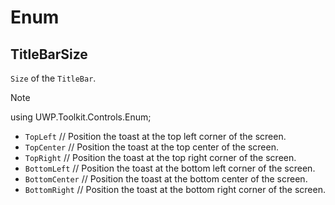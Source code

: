 # Enum
## TitleBarSize
`Size` of the `TitleBar`.

> [!NOTE]
> using UWP.Toolkit.Controls.Enum;

- `TopLeft` // Position the toast at the top left corner of the screen.
- `TopCenter` // Position the toast at the top center of the screen.
- `TopRight` // Position the toast at the top right corner of the screen.
- `BottomLeft` // Position the toast at the bottom left corner of the screen.
- `BottomCenter` // Position the toast at the bottom center of the screen.
- `BottomRight` // Position the toast at the bottom right corner of the screen.